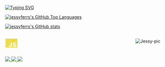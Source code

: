[![Typing SVG](https://readme-typing-svg.herokuapp.com/?color=c35b7b&size=25&left=true&vLeft=true&width=1000&lines=Olá,+aqui+é+a+Jessy!🌼)](https://git.io/typing-svg)

[![jessyferrs's GitHub Top Languages](https://github-readme-stats.vercel.app/api/top-langs/?username=jessyferrs&layout=compact&show_icons=true&theme=dracula)](https://github.com/jessyferrs/jessyferrs)

[![jessyferrs's GitHub stats](https://github-readme-stats.vercel.app/api?username=jessyferrs&count_private=true&show_icons=true&theme=dracula)](https://github.com/jessyferrs/jessyferrs)



<div style="display: inline_block"><br>
  <img align="center" alt="Jessy-Js" height="30" width="40" src="https://raw.githubusercontent.com/devicons/devicon/master/icons/javascript/javascript-plain.svg">
    <img align="right" alt="Jessy-pic" src="https://media.discordapp.net/attachments/553426763422629905/1057717442815729805/Design_sem_nome.gif?width=150&height=150">
</div>
  
  ##
 
<div> 
  <a href="https://instagram.com/jessyferrs" target="_blank">
    <img src="https://img.shields.io/badge/-Instagram-%23E4405F?style=for-the-badge&logo=instagram&logoColor=white" target="_blank">
  </a>
  
  <a href = "mailto:contatojessyferrs@gmail.com">
    <img src="https://img.shields.io/badge/-Gmail-%23333?style=for-the-badge&logo=gmail&logoColor=white" target="_blank">
  </a>
  
  <a href="https://www.linkedin.com/in/jessyferrs/" target="_blank">
    <img src="https://img.shields.io/badge/-LinkedIn-%230077B5?style=for-the-badge&logo=linkedin&logoColor=white" target="_blank">
  </a> 
</div>
